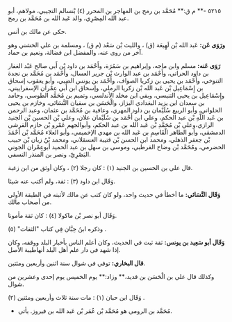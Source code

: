 ٥٢١٥ -** م ق:** مُحَمَّد بن رمح بن المهاجر بن المحرر (٤) بْنسالم التجيبي، مولاهم، أبو عبد الله المِصْرِي، والد عَبد الله بن مُحَمَّد بن رمح.

حكى عن مالك بن أنس.

**ورَوَى عَن:** عَبد الله بْن لَهِيعَة (ق) ، والليث بْن سَعْد (م ق) ، ومسلمة بن علي الخشني وهو آخر من روى عنه، والمفضل ابن فضالة، ونعيم بن حماد.

**رَوَى عَنه:** مسلم وابن ماجه، وإبراهيم بن سَمُرَة، وأَحْمَد بن داود بْن أَبي صالح عَبْد الغفار بن داود الحراني، وأَحْمَد بن عبد الوارث بْن جرير العسال، وأَحْمَد بن مُحَمَّد بن نجدة التنوخي، وأَحْمَد بن يحيى بن زكريا الصواف، وأَحْمَد بن يونس الضبي، وأبو يعقوب إسحاق بن إِسْمَاعِيل بْن عَبد الله بْن زكريا الرملي، وإسحاق ابن أَبي عِمْران الإسفراييني، وإِسْمَاعِيل بن يحيى التنيسي، وبقي ابن مخلد الأندلسي، وتميم بن مُحَمَّد الطوسي، وحامد بن سعدان ابن يزيد البغدادي البزاز، والْحَسَن بن سفيان النَّسَائي، وخازم بن يحيى الحلواني، وأبو الربيع سُلَيْمان بن داود المهري، وعافية بن مُحَمَّد بن عثمان، وعبد الرحمن بن عَبد اللَّهِ بْن عبد الحكم، وعلي ابن أَحْمَد بن سُلَيْمان علان، وعلي بْن الحسين بْن الجنيد الرازي،وعلي بْن مُحَمَّدِ بْن عَبد الله بن عبد الحكم، وأبوالجهم عَمْرو بْن حازم القرشي الدمشقي، وأبو الطاهر الْقَاسِمِ بن عَبد الله بن مهدي الإخميمي، وأبو العلاء مُحَمَّد بْن أَحْمَدَ بْن جعفر الذهلي، ومحمد ابن الحسن بْن قتيبة العسقلاني، ومحمد بْنُ زبان بْن حبيب الحضرمي، ومُحَمَّد بْن وضاح القرطبي، وموسى بن سهل بن عبد الحميد أبوعِمْران الجوني البَصْرِيّ، ونصر بن المنذر النسفي.

قال علي بن الحسين بن الجنيد (١) : كان رجلا (٢) ، وكان أوثق من ابن زغبة.

وَقَال ابن داود (٣) : ثقة، ولم أكتب عنه شيئا.

**وَقَال النَّسَائي:** ما أخطأ في حديث واحد، ولو كان كتب عن مالك لأثبته في الطبقة الأولى من أصحاب مالك.

وَقَال أبو نصر بْن ماكولا (٤) : كان ثقة مأمونا.

وذكره ابنُ حِبَّان فِي كتاب "الثقات" (٥) .

**وَقَال أبو سَعِيد بن يونس:** ثقة ثبت في الحديث، وكان أعلم الناس بأخبار البلد ووقفه، وكان إذا شهد في دار علم أهل البلد أنهاطيبة الأصل.

**قال البخاري:** توفي في شوال سنة اثنين وأربعين ومئتين.

وكذلك قال علي بن الْحَسَن بن قديد،** وزاد:** يوم الخميس يوم إحدى وعشرين من شوال.

وَقَال ابن حبان (١) : مات سنة ثلاث وأربعين ومئتين (٢) .

- مُحَمَّد بن الرومي هو مُحَمَّد بْن عُمَر بْن عَبد الله بن فيروز. يأتي.
